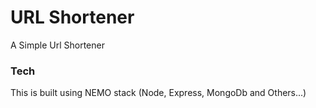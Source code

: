 # URL Shortener
A Simple Url Shortener
### Tech
This is built using NEMO stack (Node, Express, MongoDb and Others...)